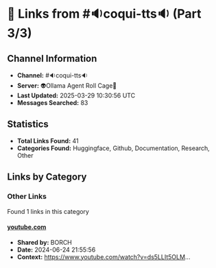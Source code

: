 # 🔗 Links from #🔉coqui-tts🔉 (Part 3/3)

## Channel Information
- **Channel:** #🔉coqui-tts🔉
- **Server:** 👽Ollama Agent Roll Cage🧙
- **Last Updated:** 2025-03-29 10:30:56 UTC
- **Messages Searched:** 83

## Statistics
- **Total Links Found:** 41
- **Categories Found:** Huggingface, Github, Documentation, Research, Other

## Links by Category

### Other Links
Found 1 links in this category

#### [youtube.com](https://www.youtube.com/watch?v=ds5LLIt5OLM)
- **Shared by:** BORCH
- **Date:** 2024-06-24 21:55:56
- **Context:** https://www.youtube.com/watch?v=ds5LLIt5OLM...

